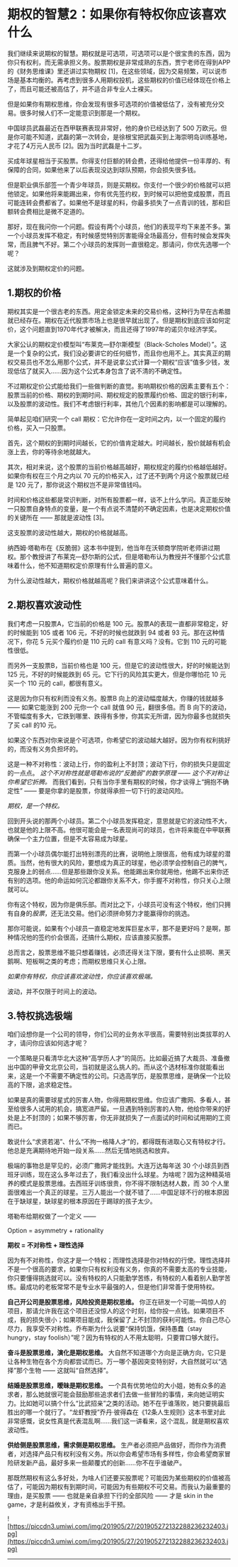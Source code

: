 # 期权的智慧2：如果你有特权你应该喜欢什么

我们继续来说期权的智慧。期权就是可选项，可选项可以是个很宝贵的东西，因为你只有权利，而无需承担义务。股票期权是非常成熟的东西，贾宁老师在得到APP的《财务思维课》里还讲过实物期权 [1]，在这些领域，因为交易频繁，可以说市场是基本均衡的。再考虑到很多人用期权投机，这些期权的价值已经体现在价格上了，而且可能还被高估了，并不适合非专业人士裸买。

但是如果你有期权思维，你会发现有很多可选项的价值被低估了，没有被充分交易。很多时候人们不一定能意识到那是一个期权。

中国球员武磊最近在西甲联赛表现非常好，他的身价已经达到了 500 万欧元。但是你可能不知道，武磊的第一次转会，是徐根宝把武磊买到上海崇明岛训练基地，才花了4万元人民币 [2]。因为当时武磊是十二岁。

买成年球星相当于买股票。你得支付巨额的转会费，还得给他提供一份丰厚的、有保障的合同，如果他来了以后表现没达到球队预期，你会损失很多钱。

但是职业俱乐部签一个青少年球员，则是买期权。你支付一个很少的价格就可以把他锁定。如果他将来能踢出来，你有优先签约权，到时候可以把他变成股票，而且可能连转会费都省了。如果他不是球星的料，你最多损失了一点青训的钱，那和巨额转会费相比是微不足道的。

那好，现在我问你一个问题。假设有两个小球员，他们的表现平均下来差不多。第一个小球员发挥不稳定，有时候感觉特别厉害能得全场最高分，但有时候会发挥失常，而且脾气不好。第二个小球员的发挥则一直很稳定。那请问，你优先选哪一个呢？

这就涉及到期权定价的问题。

## 1.期权的价格

期权其实是一个很古老的东西。用定金锁定未来的交易价格，这种行为早在古希腊就已经存在。期权在近代股票市场上也是很早就出现了。但是期权到底应该如何定价，这个问题直到1970年代才被解决，而且还得了1997年的诺贝尔经济学奖。

大家公认的期权定价模型叫“布莱克—舒尔斯模型（Black-Scholes Model）”。这是一个复杂的公式，我们没必要讲它的任何细节，而且你也用不上。其实真正的期权交易员也不怎么用那个公式，并不是说拿公式计算一个期权“应该”值多少钱，发现低估了就买入……因为这个公式本身包含了说不清的不确定性。

不过期权定价公式能给我们一些做判断的直觉。影响期权价格的因素主要有五个：股票当前的价格、期权的到期时间、期权规定的股票履约价格、固定的银行利率，以及股票的波动性。我们不考虑银行利率，其他几个因素的影响都是可以理解的。

简单起见咱们研究一个 call 期权：它允许你在一定时间之内，以一个固定的履约价格，买入一只股票。

首先，这个期权的到期时间越长，它的价值肯定越大。时间越长，股价就越有机会涨上去，你的等待余地就越大。

其次，相对来说，这个股票的当前价格越高越好，期权规定的履约价格越低越好。如果你有权在三个月之内以 70 元的价格买入，过了还不到两个月这个股票就已经是 120 元了，那你说这个期权岂不是非常值钱吗。

时间和价格这些都是常识判断，对所有股票都一样，谈不上什么学问。真正能反映一只股票自身特点的变量，是一个有点说不清楚的不确定因素，也是决定期权价值的关键所在 —— 那就是波动性 [3]。

这支股票的波动性越大，期权的价格就越高。

纳西姆·塔勒布在《反脆弱》这本书中提到，他当年在沃顿商学院听老师讲过期权。那个教授讲了布莱克—舒尔斯的公式，但是塔勒布认为教授并不懂那个公式意味着什么，他不知道期权定价原理有什么普遍的意义。

为什么波动性越大，期权价格就越高呢？我们来讲讲这个公式意味着什么。

## 2.期权喜欢波动性

我们考虑一只股票A，它当前的价格是 100 元。股票A的表现一直都非常稳定，好的时候能到 105 或者 106 元，不好的时候也就跌到 94 或者 93 元。那在这种情况下，你花 5 元买个履约价是 110 元的 call 有意义吗？没有。它到 110 元的可能性很低。

而另外一支股票B，当前价格也是 100 元，但是它的波动性很大，好的时候能达到125 元，不好的时候能跌到 65 元。它下行的风险其实更大，但是你哪怕花 10 元买一个 110 元的 call，都很有意义。

这是因为你只有权利而没有义务。股票B 向上的波动幅度越大，你赚的钱就越多 —— 如果它能涨到 200 元你一个 call 就值 90 元，翻很多倍。而 B 向下的波动，不管幅度有多大，它跌到哪里、跌得有多惨，你其实无所谓，因为你最多也就损失了买 call 的10 元。

如果这个东西对你来说是个可选项，你希望它的波动越大越好。因为你有权利挑好的，而没有义务负担坏的。

这是一种不对称性：波动上行，你的盈利上不封顶；波动下行，你的损失只是固定的一点点。 *这个不对称性就是塔勒布说的“反脆弱”的数学原理 —— 这个不对称让你希望它折腾。* 而我们看到，只有当你手里有期权的时候，你才谈得上“拥抱不确定性” —— 要是你拿的是股票，你就得承担一切下行的波动风险。

 *期权，是一个特权。*

回到开头说的那两个小球员。第二个小球员发挥稳定，意思就是它的波动性不大，也就是他的上限不高。他很可能会是一名表现尚可的球员，也许将来能在中甲联赛确保一个主力位置，但是不太容易成为球星。

而第一个小球员偶尔能打出特别漂亮的比赛，说明他上限很高，他有成为球星的潜质。当然，他有很大的风险，要想成为真正的球星，他必须学会控制自己的脾气，克服身上的弱点……但是那些跟你没关系。他能踢出来你就用他，他踢不出来你还有别的选项。他的命运如何沉沦都跟你关系不大，你手握不对称性，你只关心上限就可以。

你有这个特权，因为你是俱乐部。而对比之下，小球员可没有这个特权，他们只拥有自身的*股票*，还无法交易。他们必须拼命努力才能赢得你的挑选。

那你可能说，如果有个小球员一直稳定地发挥巨星水平，那不是更好吗？是啊，那种情况他的签约价会很高，还搞什么期权，应该直接买股票。

总而言之，股票思维不能只想着赚钱，必须还得关注下限，要有什么止损啊、黑天鹅啊、短板啊之类的考虑；而期权思维只关心上限。

 *如果你有特权，你应该喜欢波动性，你应该喜欢极端。*

波动，并不仅限于时间上的波动。

## 3.特权挑选极端

咱们设想你是一个公司的领导，你们公司的业务水平很高，需要特别出类拔萃的人才，请问你应该如何选才呢？

一个策略是只看清华北大这种“高学历人才”的简历。比如最近搞了大裁员、准备撤出中国的甲骨文北京公司，当初就是这么挑人的。而从这个选材标准你就能看出来，这是一个不需要不确定性的公司。只选高学历，是股票思维，是确保一个比较高的下限，追求稳定性。

如果是真的需要球星式的厉害人物，你得用期权思维。你应该广撒网、多看人，甚至给很多人试用的机会，搞宽进严留。一旦遇到特别厉害的人物，他给你带来的好处是上不封顶的；如果不够厉害，你无非就损失了一点面试的时间和试用期的工资而已。

敢说什么“求贤若渴”、什么“不拘一格降人才”的，都得既有进取心又有特权才行。他总是充满期待地开始一段关系……然后无情地挑选和放弃。

极端的事物总是罕见的，必须广撒网才能找到。大连万达每年送 30 个小球员到西班牙训练，现在这么多年过去了，我们看没出什么球星。为啥呢？因为这种精英培养的模式是股票思维。去西班牙训练很贵，你不得不限制选材人数，而 30 个人里面很难出一个真正的球星。三万人能出一个就不错了……中国足球不行的根本原因在于缺球星，缺球星的根本原因在于踢球的孩子太少。

塔勒布给期权做了一个定义 ——

Option = asymmetry + rationality

 **期权 = 不对称性 + 理性选择**

因为有不对称性，你这才是一个特权；而理性选择是你对特权的行使。理性选择并不是一个很高的要求，如果你只有权利没有义务，你真的不需要太高的专业技能，你只要懂得挑选就可以。没有特权的人只能勤学苦练，有特权的人看着别人勤学苦练。最成功的老板常常不是专业水平最强的人，但是他们非常善于使用特权。

 **自己开公司是股票思维，风险投资是期权思维。** 你正在研发一个可能一鸣惊人的项目，那请允许我在这个项目还没惊人的这个时刻，给你投一点钱。如果项目不成，我的损失很小；如果项目能成，我保留了上不封顶的获利可能性。你自己尽心尽力，我享受不对称性。乔布斯为什么说要“保持饥饿，保持愚蠢（stay hungry，stay foolish）”呢？因为有特权的人不用太聪明，只要胃口够大就行。

 **奋斗是股票思维，演化是期权思维。** 大自然不知道哪个方向是正确方向，它只是让各种生物在各个方向都尝试而已。万一哪个基因突变特别好，大自然就可以“选择”那个生物 —— 这就叫“自然选择”。

 **结婚是股票思维，暧昧是期权思维。** 一个具有优势地位的大小姐，她有众多的追求者，那么她就很可能会鼓励那些追求者们去做一些冒险的事情，来向她证明实力。比如她可以搞个什么“比武招亲”之类的活动。她不在乎谁落败，她只要挑最后胜出的哪一个就行了。“龙虾教授”乔丹·彼得森在《12条人生规则》这本书里对此非常感慨，说女性真是代表混乱啊……我们这一讲看来，这个混乱，就是期权喜欢波动性。

 **供给侧是股票思维，需求侧是期权思维。** 生产者必须把产品做好，而你作为消费者，对选择产品只有权利没有义务。所以你会希望市场有多样性，你会希望商家冒险研发新产品，最好多来一些颠覆式的创新……你不在乎谁破产。

那既然期权有这么多好处，为啥人们还要买股票呢？可能因为某些期权的价值被高估了，可能因为期权有到期时间，可能因为有些期权不可交易。而我认为最重要的理由，是买股票 —— 也就是亲自承担下行的全部风险 —— 才是 skin in the game，才是利益攸关，才有资格出手干预。

![https://piccdn3.umiwi.com/img/201905/27/201905272132288236232403.jpg](https://piccdn3.umiwi.com/img/201905/27/201905272132288236232403.jpg)

---
